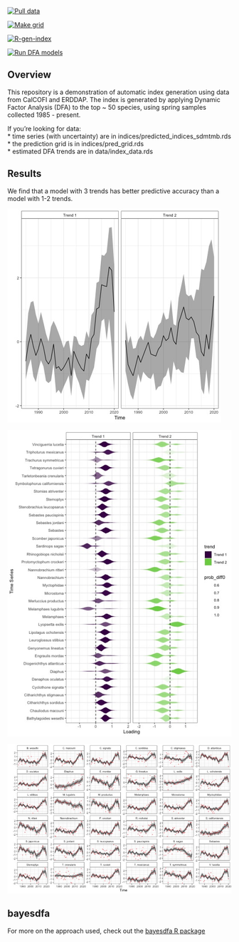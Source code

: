 <!-- README.md is generated from README.Rmd. Please edit that file -->

<!-- badges: start -->

[![Pull
data](https://github.com/ecosystem-state/calcofi-auto/workflows/R-pull-data/badge.svg)](https://github.com/ecosystem-state/calcofi-auto/actions)

[![Make
grid](https://github.com/ecosystem-state/calcofi-auto/workflows/R-gen-grid/badge.svg)](https://github.com/ecosystem-state/calcofi-auto/actions)

[![R-gen-index](https://github.com/ecosystem-state/calcofi-auto/actions/workflows/R-gen-indices.yaml/badge.svg)](https://github.com/ecosystem-state/calcofi-auto/actions/workflows/R-gen-indices.yaml)

[![Run DFA
models](https://github.com/ecosystem-state/calcofi-auto/workflows/R-run-dfa/badge.svg)](https://github.com/ecosystem-state/calcofi-auto/actions)
<!-- badges: end -->

## Overview

This repository is a demonstration of automatic index generation using
data from CalCOFI and ERDDAP. The index is generated by applying Dynamic
Factor Analysis (DFA) to the top \~ 50 species, using spring samples
collected 1985 - present.

If you’re looking for data:  
\* time series (with uncertainty) are in
indices/predicted_indices_sdmtmb.rds  
\* the prediction grid is in indices/pred_grid.rds  
\* estimated DFA trends are in data/index_data.rds

## Results

We find that a model with 3 trends has better predictive accuracy than a
model with 1-2 trends.

![Estimated trends for the CalCOFI community](figures/trends.jpeg)

![Estimated loadings for the CalCOFI community](figures/loadings.jpeg)

![Predicted and observed fits to the CalCOFI data](figures/fitted.jpeg)

## bayesdfa

For more on the approach used, check out the [bayesdfa R
package](https://fate-ewi.github.io/bayesdfa/)
